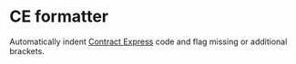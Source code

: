 # CE formatter
Automatically indent [Contract Express](https://legal.thomsonreuters.com/en/products/contract-express) code and flag missing or additional brackets.
